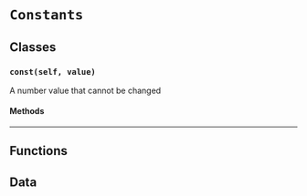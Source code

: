 # `Constants`

## Classes

### `const(self, value)`

A number value that cannot be changed 

#### Methods

---

## Functions

## Data


